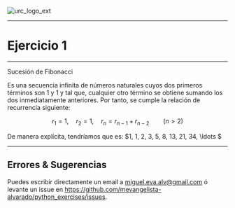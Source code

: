 ![urc_logo_ext](https://github.com/URC-MAC/.github/assets/28746720/1d2b04df-5870-457b-82ab-4eb97ec99e17)
___

# Ejercicio 1
___

Sucesión de Fibonacci  


Es una secuencia infinita de números naturales cuyos dos primeros términos son 1 y 1 y tal que, cualquier otro término se obtiene sumando los dos inmediatamente anteriores. Por tanto, se cumple la relación de recurrencia siguiente:

$$ r_{1}=1, \quad r_{2}=1, \quad r_{n}=r_{n-1}+r_{n-2} \qquad (n > 2)$$

De manera explícita, tendríamos que es: $1, 1, 2, 3, 5, 8, 13, 21, 34, \ldots $ 
___

## Errores & Sugerencias

Puedes escribir directamente un email a [miguel.eva.alv@gmail.com](mailto:miguel.eva.alv@gmail.com) ó levante un issue en https://github.com/mevangelista-alvarado/python_exercises/issues.


